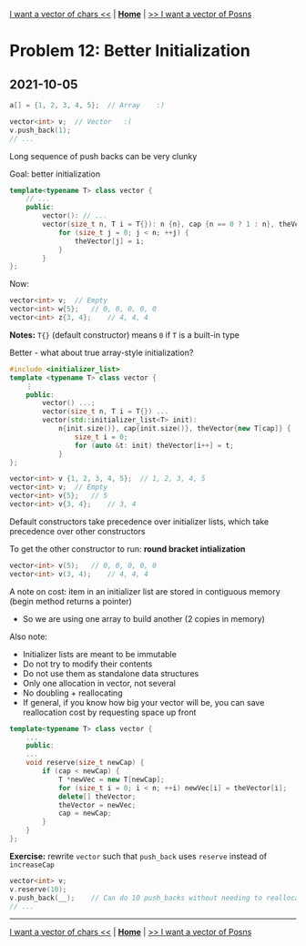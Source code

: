 [I want a vector of chars <<](./problem_11.md) | [**Home**](../README.md) | [>> I want a vector of Posns](./problem_13.md)

# Problem 12: Better Initialization
## **2021-10-05**

```C++
a[] = {1, 2, 3, 4, 5};  // Array    :)

vector<int> v;  // Vector   :(
v.push_back(1);
// ...
```

Long sequence of push backs can be very clunky

Goal: better initialization

```C++
template<typename T> class vector {
    // ...
    public:
        vector(): // ...
        vector(size_t n, T i = T{}): n {n}, cap {n == 0 ? 1 : n}, theVector{new T[cap]} {
            for (size_t j = 0; j < n; ++j) {
                theVector[j] = i;
            }
        }
};
```

Now:

```C++
vector<int> v;  // Empty
vector<int> w{5};   // 0, 0, 0, 0, 0
vector<int> z{3, 4};    // 4, 4, 4
```

**Notes:** `T{}` (default constructor) means `0` if `T` is a built-in type

Better - what about true array-style initialization?

```C++
#include <initializer_list>
template <typename T> class vector {
    ⋮
    public:
        vector() ...;
        vector(size_t n, T i = T{}) ...
        vector(std::initializer_list<T> init): 
            n{init.size()}, cap{init.size()}, theVector{new T[cap]} {
                size_t i = 0;
                for (auto &t: init) theVector[i++] = t;
            }
};
```
```C++
vector<int> v {1, 2, 3, 4, 5};  // 1, 2, 3, 4, 5
vector<int> v;  // Empty
vector<int> v{5};   // 5
vector<int> v{3, 4};    // 3, 4
```

Default constructors take precedence over initializer lists, which take precedence over other constructors

To get the other constructor to run: **round bracket intialization**

```C++
vector<int> v(5);   // 0, 0, 0, 0, 0
vector<int> v(3, 4);    // 4, 4, 4
```

A note on cost: item in an initializer list are stored in contiguous memory (begin method returns a pointer)
- So we are using one array to build another (2 copies in memory)

Also note:
- Initializer lists are meant to be immutable
- Do not try to modify their contents
- Do not use them as standalone data structures
- Only one allocation in vector, not several
- No doubling + reallocating
- If general, if you know how big your vector will be, you can save reallocation cost by requesting space up front

```C++
template<typename T> class vector {
    ...
    public:
    ...
    void reserve(size_t newCap) {
        if (cap < newCap) {
            T *newVec = new T[newCap];
            for (size_t i = 0; i < n; ++i) newVec[i] = theVector[i];
            delete[] theVector;
            theVector = newVec;
            cap = newCap;
        }
    }
};
```

**Exercise:** rewrite `vector` such that `push_back` uses `reserve` instead of `increaseCap`

```C++
vector<int> v;
v.reserve(10);
v.push_back(__);    // Can do 10 push_backs without needing to reallocate
// ...
```

---
[I want a vector of chars <<](./problem_11.md) | [**Home**](../README.md) | [>> I want a vector of Posns](./problem_13.md)
